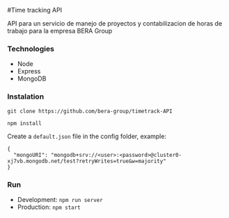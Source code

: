 #Time tracking API

API para un servicio de manejo de proyectos y contabilizacion de horas de trabajo para la empresa BERA Group

### Technologies

- Node
- Express
- MongoDB

### Instalation

`git clone https://github.com/bera-group/timetrack-API`

`npm install`

Create a `default.json` file in the config folder, example:

```
{
  "mongoURI": "mongodb+srv://<user>:<password>@cluster0-	xj7vb.mongodb.net/test?retryWrites=true&w=majority"
}
```

### Run

- Development: `npm run server`
- Production: `npm start`
